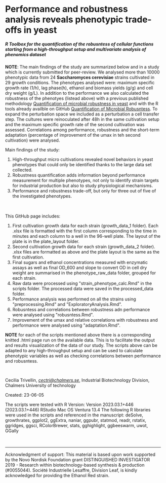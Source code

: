 # Performance and robustness analysis reveals phenotypic trade-offs in yeast
##### R Toolbox for the quantification of the robusntess of cellular functions starting from a high-throughput setup and multivariate analysis of phenomics dataset

**NOTE**: The main findings of the study are summarized below and in a study which is currently submitted for peer-review. 
We analysed more than 10000 phenotypic data from 24 **Saccharomyces cerevisiae** strains cultivated in 29 growth conditions. The phenotypes analysed were: maximum specific growth rate (1/h), lag phase(h), ethanol and biomass yields (g/g) and cell dry weight (g/L). In addition to the performance we also calculated the robustness of the phenotyes (listead above) with a previous published methodology [Quantification of microbial robustness in yeast](https://pubs.acs.org/doi/10.1021/acssynbio.1c00615) and with the R tools already availble on GitHub [Quantification of Microbial Robusntess](https://github.com/cectri/Quantification-of-microbial-robustness#quantification-of-microbial-robusntess). To expand the perturbation space we included as a perturbation a cell transfer step. The cultures were reinoculated after 48h in the same cultivation setup and the maximum specific growth rate of the second cultivation was assessed. Correlations among performance, robustness and the short-term adaptation (percentage of improvement of the umax in teh second cultivation) were analysed.

Main findings of the study: 
1. High-throughput micro cultivations revealed novel behaviors in yeast phenotypes that could only be identified thanks to the large data set collected. 
2. Robustness quantification adds information beyond performance measurement for multiple phenotypes, not only to identify strain targets for industrial production but also to study physiological mechanisms. 
3. Performance and robustness trade-off, but only for three out of five of the investigated phenotypes. 

&nbsp;  
&nbsp;  
This GitHub page includes:
 1. First cultivation growth data for each strain (growth_data_1 folder). Each .xlsx file is formatted with the first column corresponding to the time in minutes and each column to a well in the 96-well plate. The layout of the plate is in the plate_layout folder. 
 2. Second cultivation growth data for each strain (growth_data_2 folder). .xlsx files are formatted as above and the plate layout is the same as the first cultivation. 
 3. Final sugars and ethanol concentrations measured with enzymatic assays as well as final OD_600 and slope to convert OD in cell dry weight are summarised in the phenotype_raw_data folder, grouped for each strain. 
 4. Raw data were processed using "strain_phenotype_calc.Rmd" in the scripts folder. The processed data were saved in the processed_data folder. 
 5. Performance analysis was performed on all the strains using "preprocessing.Rmd" and "ExploratoryAnalysis.Rmd". 
 6. Robusntess and correlations between robustness adn performance were analysed using "robusntess.Rmd". 
 7. Improvement of the umax and relative correlations with robustness and performance were analysed using "adaptation.Rmd". 

**NOTE** for each of the scripts mentioned above there is a corresponding knitted .html page run on the available data. This is to facilitate the output and results visualization of the data of our study. The scripts above can be adapted to any high-throughput setup and can be used to calculate phenotypic variables as well as checking correlations between performance and robusntess. 

&nbsp;  

Cecilia Trivellin, *cectri@chalmers.se*, Industrial Biotechnology Division, Chalmers University of technology

Created: 23-06-05

The scripts were tested with R Version: Version 2023.03.1+446 (2023.03.1+446) RStudio
Mac OS Ventura 13.4
The following R libraries were used in the scripts and referenced in the manuscript: 
deSolve, growthrates, ggplot2, ggExtra, naniar, ggpubr, statmod, readr, rstatix, ggridges, ggsci, RColorBrewer, stats, gghighlight, ggbeeswarm, uwot, GGally

&nbsp;  

--------

Acknowledgment of support: This material is based upon work supported by the Novo Nordisk Foundation grant DISTINGUISHED INVESTIGATOR 2019 - Research within biotechnology-based synthesis & production (#0055044).
Société Industrielle Lesaffre, Division Leaf, is kindly acknowledged for providing the Ethanol Red strain.

&nbsp;  
